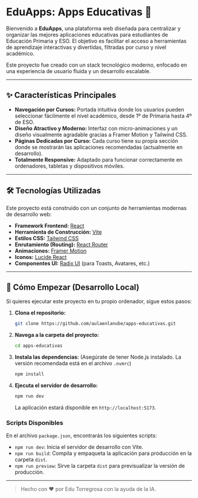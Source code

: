 # EduApps: Apps Educativas 🚀

Bienvenido a **EduApps**, una plataforma web diseñada para centralizar y organizar las mejores aplicaciones educativas para estudiantes de Educación Primaria y ESO. El objetivo es facilitar el acceso a herramientas de aprendizaje interactivas y divertidas, filtradas por curso y nivel académico.

Este proyecto fue creado con un stack tecnológico moderno, enfocado en una experiencia de usuario fluida y un desarrollo escalable.

-----

## ✨ Características Principales

  * **Navegación por Cursos:** Portada intuitiva donde los usuarios pueden seleccionar fácilmente el nivel académico, desde 1º de Primaria hasta 4º de ESO.
  * **Diseño Atractivo y Moderno:** Interfaz con micro-animaciones y un diseño visualmente agradable gracias a Framer Motion y Tailwind CSS.
  * **Páginas Dedicadas por Curso:** Cada curso tiene su propia sección donde se mostrarán las aplicaciones recomendadas (actualmente en desarrollo).
  * **Totalmente Responsive:** Adaptado para funcionar correctamente en ordenadores, tabletas y dispositivos móviles.

-----

## 🛠️ Tecnologías Utilizadas

Este proyecto está construido con un conjunto de herramientas modernas de desarrollo web:

  * **Framework Frontend:** [React](https://react.dev/)
  * **Herramienta de Construcción:** [Vite](https://vitejs.dev/)
  * **Estilos CSS:** [Tailwind CSS](https://tailwindcss.com/)
  * **Enrutamiento (Routing):** [React Router](https://reactrouter.com/)
  * **Animaciones:** [Framer Motion](https://www.framer.com/motion/)
  * **Iconos:** [Lucide React](https://lucide.dev/)
  * **Componentes UI:** [Radix UI](https://www.radix-ui.com/) (para Toasts, Avatares, etc.)

-----

## 🚀 Cómo Empezar (Desarrollo Local)

Si quieres ejecutar este proyecto en tu propio ordenador, sigue estos pasos:

1.  **Clona el repositorio:**

    ```bash
    git clone https://github.com/aulaenlanube/apps-educativas.git
    ```

2.  **Navega a la carpeta del proyecto:**

    ```bash
    cd apps-educativas
    ```

3.  **Instala las dependencias:**
    (Asegúrate de tener Node.js instalado. La versión recomendada está en el archivo `.nvmrc`)

    ```bash
    npm install
    ```

4.  **Ejecuta el servidor de desarrollo:**

    ```bash
    npm run dev
    ```

    La aplicación estará disponible en `http://localhost:5173`.

### **Scripts Disponibles**

En el archivo `package.json`, encontrarás los siguientes scripts:

  * `npm run dev`: Inicia el servidor de desarrollo con Vite.
  * `npm run build`: Compila y empaqueta la aplicación para producción en la carpeta `dist`.
  * `npm run preview`: Sirve la carpeta `dist` para previsualizar la versión de producción.

-----

> Hecho con ❤️ por Edu Torregrosa con la ayuda de la IA.